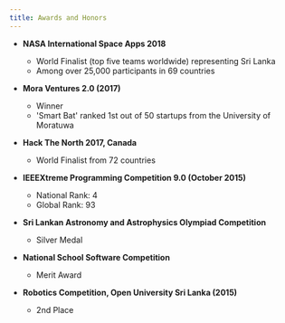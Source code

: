 ```yaml
---
title: Awards and Honors
---
```


- **NASA International Space Apps 2018**
  - World Finalist (top five teams worldwide) representing Sri Lanka
  - Among over 25,000 participants in 69 countries

- **Mora Ventures 2.0 (2017)**
  - Winner
  - 'Smart Bat' ranked 1st out of 50 startups from the University of Moratuwa

- **Hack The North 2017, Canada**
  - World Finalist from 72 countries

- **IEEEXtreme Programming Competition 9.0 (October 2015)**
  - National Rank: 4
  - Global Rank: 93

- **Sri Lankan Astronomy and Astrophysics Olympiad Competition**
  - Silver Medal

- **National School Software Competition**
  - Merit Award

- **Robotics Competition, Open University Sri Lanka (2015)**
  - 2nd Place
